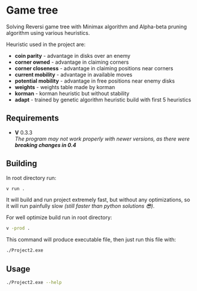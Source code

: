 # **Game tree**

Solving Reversi game tree with Minimax algorithm and Alpha-beta pruning algorithm using various heuristics. 

Heuristic used in the project are:
* **coin parity** - advantage in disks over an enemy
* **corner owned** - advantage in claiming corners
* **corner closeness** - advantage in claiming positions near corners
* **current mobility** - advantage in available moves
* **potential mobility** - advantage in free positions near enemy disks
* **weights** - weights table made by korman
* **korman** - korman heuristic but without stability
* **adapt** - trained by genetic algorithm heuristic build with first 5 heuristics

## Requirements
* **V** 0.3.3  
*The program may not work properly with newer versions, as there were **breaking changes in 0.4***

## Building
In root directory run:
```sh
v run .
```
It will build and run project extremely fast, but without any optimizations, so it will run painfully slow *(still faster than python solutions 😎)*.

For well optimize build run in root directory:
```sh
v -prod .
```
This command will produce executable file, then just run this file with:

```sh
./Project2.exe
```

## Usage
```sh
./Project2.exe --help
``` 